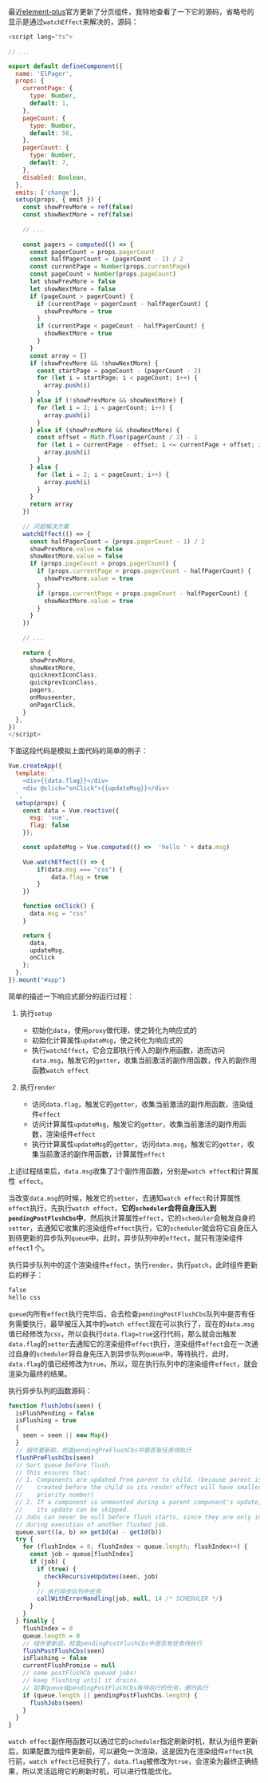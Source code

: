 最近[element-plus](https://github.com/element-plus/element-plus)官方更新了分页组件，我特地查看了一下它的源码，省略号的显示是通过`watchEffect`来解决的，源码：

```javascript
<script lang="ts">
    
// ...

export default defineComponent({
  name: 'ElPager',
  props: {
    currentPage: {
      type: Number,
      default: 1,
    },
    pageCount: {
      type: Number,
      default: 50,
    },
    pagerCount: {
      type: Number,
      default: 7,
    },
    disabled: Boolean,
  },
  emits: ['change'],
  setup(props, { emit }) {
    const showPrevMore = ref(false)
    const showNextMore = ref(false)
    
    // ...
    
    const pagers = computed(() => {
      const pagerCount = props.pagerCount
      const halfPagerCount = (pagerCount - 1) / 2
      const currentPage = Number(props.currentPage)
      const pageCount = Number(props.pageCount)
      let showPrevMore = false
      let showNextMore = false
      if (pageCount > pagerCount) {
        if (currentPage > pagerCount - halfPagerCount) {
          showPrevMore = true
        }
        if (currentPage < pageCount - halfPagerCount) {
          showNextMore = true
        }
      }
      const array = []
      if (showPrevMore && !showNextMore) {
        const startPage = pageCount - (pagerCount - 2)
        for (let i = startPage; i < pageCount; i++) {
          array.push(i)
        }
      } else if (!showPrevMore && showNextMore) {
        for (let i = 2; i < pagerCount; i++) {
          array.push(i)
        }
      } else if (showPrevMore && showNextMore) {
        const offset = Math.floor(pagerCount / 2) - 1
        for (let i = currentPage - offset; i <= currentPage + offset; i++) {
          array.push(i)
        }
      } else {
        for (let i = 2; i < pageCount; i++) {
          array.push(i)
        }
      }
      return array
    })
    
    // 问题解决方案
    watchEffect(() => {	
      const halfPagerCount = (props.pagerCount - 1) / 2
      showPrevMore.value = false
      showNextMore.value = false
      if (props.pageCount > props.pagerCount) {
        if (props.currentPage > props.pagerCount - halfPagerCount) {
          showPrevMore.value = true
        }
        if (props.currentPage < props.pageCount - halfPagerCount) {
          showNextMore.value = true
        }
      }
    })
      
    // ...
    
    return {
      showPrevMore,
      showNextMore,
      quicknextIconClass,
      quickprevIconClass,
      pagers,
      onMouseenter,
      onPagerClick,
    }
  },
})
</script>
```

下面这段代码是模拟上面代码的简单的例子：

```javascript
Vue.createApp({
  template: `
	<div>{{data.flag}}</div>
	<div @click="onClick">{{updateMsg}}</div>
  `,
  setup(props) {
    const data = Vue.reactive({
      msg: 'vue',
      flag: false
    });

    const updateMsg = Vue.computed(() =>  'hello ' + data.msg)
    
    Vue.watchEffect(() => {
        if(data.msg === "css") {
			data.flag = true
        }
    })

    function onClick() {
      data.msg = "css"
    }

    return {
      data,
      updateMsg,
      onClick
    };
  },
}).mount("#app")
```

简单的描述一下响应式部分的运行过程：

1. 执行`setup`
   * 初始化`data`，使用`proxy`做代理，使之转化为响应式的
   * 初始化计算属性`updateMsg`，使之转化为响应式的
   * 执行`watchEffect`，它会立即执行传入的副作用函数，进而访问`data.msg`，触发它的`getter`，收集当前激活的副作用函数，传入的副作用函数`watch effect`

2. 执行`render`
   * 访问`data.flag`，触发它的`getter`，收集当前激活的副作用函数，渲染组件`effect`
   * 访问计算属性`updateMsg`，触发它的`getter`，收集当前激活的副作用函数，渲染组件`effect`
   * 执行计算属性`updateMsg`的`getter`，访问`data.msg`，触发它的`getter`，收集当前激活的副作用函数，计算属性`effect`

上述过程结束后，`data.msg`收集了2个副作用函数，分别是`watch effect`和计算属性` effect`。

当改变`data.msg`的时候，触发它的`setter`，去通知`watch effect`和计算属性` effect`执行，先执行`watch effect`，**它的`scheduler`会将自身压入到`pendingPostFlushCbs`中**，然后执计算属性`effect`，它的`scheduler`会触发自身的`setter`，去通知它收集的渲染组件`effect`执行，它的`scheduler`就会将它自身压入到待更新的异步队列`queue`中，此时，异步队列中的`effect`，就只有渲染组件`effect`1 个。

执行异步队列中的这个渲染组件`effect`，执行`render`，执行`patch`，此时组件更新后的样子：

```html
false
hello css
```

`queue`内所有`effect`执行完毕后，会去检查`pendingPostFlushCbs`队列中是否有任务需要执行，最早被压入其中的`watch effect`现在可以执行了，现在的`data.msg`值已经修改为`css`，所以会执行`data.flag=true`这行代码，那么就会出触发`data.flag`的`setter`去通知它的渲染组件`effect`执行，渲染组件`effect`会在一次通过自身的`scheduler`将自身先压入到异步队列`queue`中，等待执行，此时，`data.flag`的值已经修改为`true`，所以，现在执行队列中的渲染组件`effect`，就会渲染为最终的结果。

执行异步队列的函数源码：

```javascript
function flushJobs(seen) {
  isFlushPending = false
  isFlushing = true
  {
    seen = seen || new Map()
  }
  // 组件更新前，检查pendingPreFlushCbs中是否有任务待执行
  flushPreFlushCbs(seen)
  // Sort queue before flush.
  // This ensures that:
  // 1. Components are updated from parent to child. (because parent is always
  //    created before the child so its render effect will have smaller
  //    priority number)
  // 2. If a component is unmounted during a parent component's update,
  //    its update can be skipped.
  // Jobs can never be null before flush starts, since they are only invalidated
  // during execution of another flushed job.
  queue.sort((a, b) => getId(a) - getId(b))
  try {
    for (flushIndex = 0; flushIndex < queue.length; flushIndex++) {
      const job = queue[flushIndex]
      if (job) {
        if (true) {
          checkRecursiveUpdates(seen, job)
        }
        // 执行异步队列中任务
        callWithErrorHandling(job, null, 14 /* SCHEDULER */)
      }
    }
  } finally {
    flushIndex = 0
    queue.length = 0
    // 组件更新后，检查pendingPostFlushCbs中是否有任务待执行
    flushPostFlushCbs(seen)
    isFlushing = false
    currentFlushPromise = null
    // some postFlushCb queued jobs!
    // keep flushing until it drains.
    // 如果queue或pendingPostFlushCbs有待执行的任务，递归执行
    if (queue.length || pendingPostFlushCbs.length) {
      flushJobs(seen)
    }
  }
}
```

`watch effect`副作用函数可以通过它的`scheduler`指定刷新时机，默认为组件更新后，如果配置为组件更新前，可以避免一次渲染，这是因为在渲染组件`effect`执行前，`watch effect`已经执行了，`data.flag`被修改为`true`，会渲染为最终正确结果，所以灵活运用它的刷新时机，可以进行性能优化。